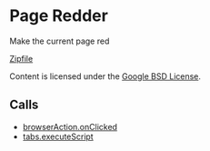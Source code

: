 
Page Redder
=======

Make the current page red

[Zipfile](http://developer.chrome.com/extensions/examples/api/browserAction/make_page_red.zip)

Content is licensed under the [Google BSD License](https://developers.google.com/open-source/licenses/bsd).

Calls
-----

* [browserAction.onClicked](https://developer.chrome.com/extensions/browserAction#event-onClicked)
* [tabs.executeScript](https://developer.chrome.com/extensions/tabs#method-executeScript)